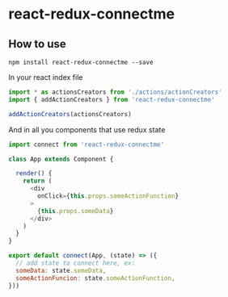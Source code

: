 # react-redux-connectme


## How to use 

`
npm install react-redux-connectme --save
`

In your react index file
```javascript
import * as actionsCreators from './actions/actionCreators'
import { addActionCreators } from 'react-redux-connectme'

addActionCreators(actionsCreators)
```

And in all you components that use redux state 
```javascript
import connect from 'react-redux-connectme'

class App extends Component {

  render() {
    return (
      <div
        onClick={this.props.someActionFunction}
      >
        {this.props.someData}
      </div>
    )
  }
}

export default connect(App, (state) => ({
  // add state to connect here, ex:
  someData: state.someData,
  someActionFuncion: state.someActionFunction,
}))

```